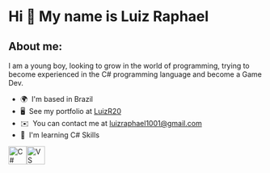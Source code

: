 Hi 👋 My name is Luiz Raphael
=============================

About me:
---------

I am a young boy, looking to grow in the world of programming, trying to become experienced in the C# programming language and become a Game Dev.

*   🌍  I'm based in Brazil
*   🖥️  See my portfolio at [LuizR20](http://github.com/LuizR20)
*   ✉️  You can contact me at [luizraphael1001@gmail.com](mailto:luizraphael1001@gmail.com)
*   🧠  I'm learning C# Skills 
<p align="left">
<a href="https://docs.microsoft.com/en-us/dotnet/csharp/" target="_blank" rel="noreferrer"><img src="https://raw.githubusercontent.com/danielcranney/readme-generator/main/public/icons/skills/csharp-colored.svg" width="36" height="36" alt="C#" title="C#"/></a><a href="https://code.visualstudio.com/" target="_blank" rel="noreferrer"><img src="https://raw.githubusercontent.com/danielcranney/readme-generator/main/public/icons/skills/visualstudiocode-colored.svg" width="36" height="36" alt="VS Code" title="VS Code"/></a>
                    </p>
